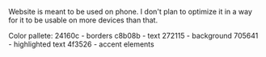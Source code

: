 Website is meant to be used on phone.
I don't plan to optimize it in a way for it to be usable on more devices than that.

Color pallete:
24160c - borders
c8b08b - text
272115 - background
705641 - highlighted text
4f3526 - accent elements
